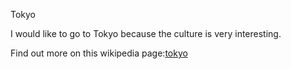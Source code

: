 Tokyo

I would like to go to Tokyo because the culture is very interesting. 

Find out more on this wikipedia page:[tokyo](https://en.wikipedia.org/wiki/Tokyo)
